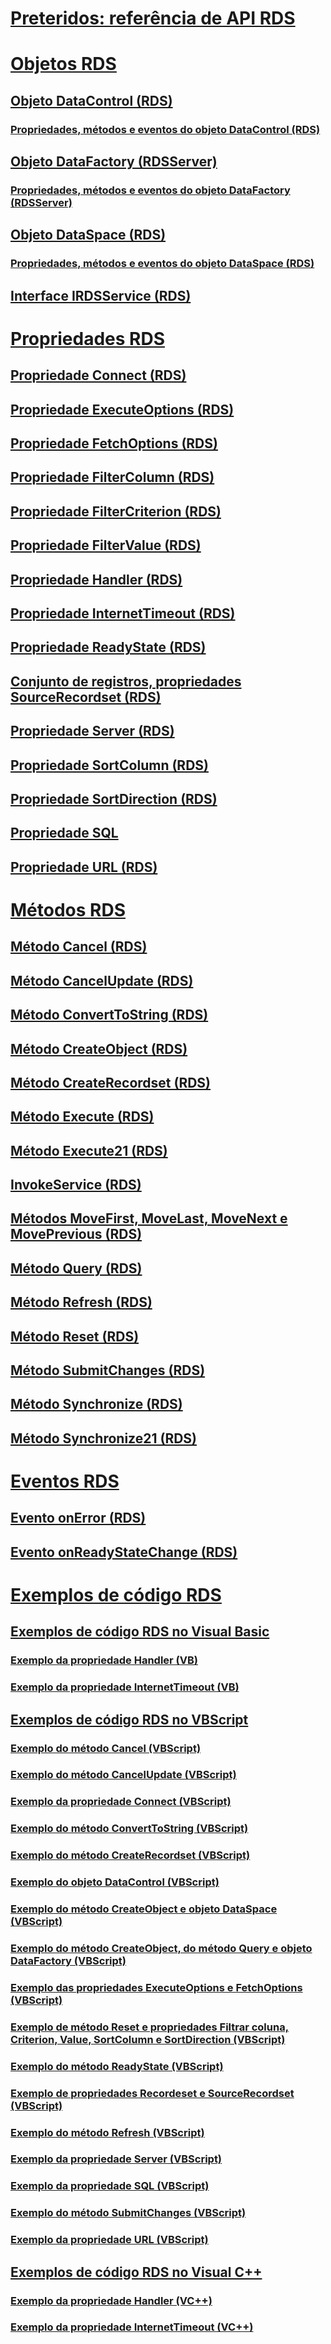 # [Preteridos: referência de API RDS](rds-api-reference.md)

# [Objetos RDS](rds-objects.md)
## [Objeto DataControl (RDS)](datacontrol-object-rds.md)
### [Propriedades, métodos e eventos do objeto DataControl (RDS)](datacontrol-object-rds-properties-methods-and-events.md)
## [Objeto DataFactory (RDSServer)](datafactory-object-rdsserver.md)
### [Propriedades, métodos e eventos do objeto DataFactory (RDSServer)](datafactory-object-rdsserver-properties-methods-and-events.md)
## [Objeto DataSpace (RDS)](dataspace-object-rds.md)
### [Propriedades, métodos e eventos do objeto DataSpace (RDS)](dataspace-object-rds-properties-methods-and-events.md)
## [Interface IRDSService (RDS)](irdsservice-interface-rds.md)

# [Propriedades RDS](rds-properties.md)
## [Propriedade Connect (RDS)](connect-property-rds.md)
## [Propriedade ExecuteOptions (RDS)](executeoptions-property-rds.md)
## [Propriedade FetchOptions (RDS)](fetchoptions-property-rds.md)
## [Propriedade FilterColumn (RDS)](filtercolumn-property-rds.md)
## [Propriedade FilterCriterion (RDS)](filtercriterion-property-rds.md)
## [Propriedade FilterValue (RDS)](filtervalue-property-rds.md)
## [Propriedade Handler (RDS)](handler-property-rds.md)
## [Propriedade InternetTimeout (RDS)](internettimeout-property-rds.md)
## [Propriedade ReadyState (RDS)](readystate-property-rds.md)
## [Conjunto de registros, propriedades SourceRecordset (RDS)](recordset-sourcerecordset-properties-rds.md)
## [Propriedade Server (RDS)](server-property-rds.md)
## [Propriedade SortColumn (RDS)](sortcolumn-property-rds.md)
## [Propriedade SortDirection (RDS)](sortdirection-property-rds.md)
## [Propriedade SQL](sql-property.md)
## [Propriedade URL (RDS)](url-property-rds.md)

# [Métodos RDS](rds-methods.md)
## [Método Cancel (RDS)](cancel-method-rds.md)
## [Método CancelUpdate (RDS)](cancelupdate-method-rds.md)
## [Método ConvertToString (RDS)](converttostring-method-rds.md)
## [Método CreateObject (RDS)](createobject-method-rds.md)
## [Método CreateRecordset (RDS)](createrecordset-method-rds.md)
## [Método Execute (RDS)](execute-method-rds.md)
## [Método Execute21 (RDS)](execute21-method-rds.md)
## [InvokeService (RDS)](invokeservice-rds.md)
## [Métodos MoveFirst, MoveLast, MoveNext e MovePrevious (RDS)](movefirst-movelast-movenext-and-moveprevious-methods-rds.md)
## [Método Query (RDS)](query-method-rds.md)
## [Método Refresh (RDS)](refresh-method-rds.md)
## [Método Reset (RDS)](reset-method-rds.md)
## [Método SubmitChanges (RDS)](submitchanges-method-rds.md)
## [Método Synchronize (RDS)](synchronize-method-rds.md)
## [Método Synchronize21 (RDS)](synchronize21-method-rds.md)

# [Eventos RDS](rds-events.md)
## [Evento onError (RDS)](onerror-event-rds.md)
## [Evento onReadyStateChange (RDS)](onreadystatechange-event-rds.md)

# [Exemplos de código RDS](rds-code-examples.md)
## [Exemplos de código RDS no Visual Basic](rds-code-examples-in-visual-basic.md)
### [Exemplo da propriedade Handler (VB)](handler-property-example-vb.md)
### [Exemplo da propriedade InternetTimeout (VB)](internettimeout-property-example-vb.md)
## [Exemplos de código RDS no VBScript](rds-code-examples-in-vbscript.md)
### [Exemplo do método Cancel (VBScript)](cancel-method-example-vbscript.md)
### [Exemplo do método CancelUpdate (VBScript)](cancelupdate-method-example-vbscript.md)
### [Exemplo da propriedade Connect (VBScript)](connect-property-example-vbscript.md)
### [Exemplo do método ConvertToString (VBScript)](converttostring-method-example-vbscript.md)
### [Exemplo do método CreateRecordset (VBScript)](createrecordset-method-example-vbscript.md)
### [Exemplo do objeto DataControl (VBScript)](datacontrol-object-example-vbscript.md)
### [Exemplo do método CreateObject e objeto DataSpace (VBScript)](dataspace-object-and-createobject-method-example-vbscript.md)
### [Exemplo do método CreateObject, do método Query e objeto DataFactory (VBScript)](datafactory-object-query-method-and-createobject-method-example-vbscript.md)
### [Exemplo das propriedades ExecuteOptions e FetchOptions (VBScript)](executeoptions-and-fetchoptions-properties-example-vbscript.md)
### [Exemplo de método Reset e propriedades Filtrar coluna, Criterion, Value, SortColumn e SortDirection (VBScript)](filter-column-criterion-value-sortcolumn-sortdirection-example-vbscript.md)
### [Exemplo do método ReadyState (VBScript)](readystate-property-example-vbscript.md)
### [Exemplo de propriedades Recordeset e SourceRecordset (VBScript)](recordset-and-sourcerecordset-properties-example-vbscript.md)
### [Exemplo do método Refresh (VBScript)](refresh-method-example-vbscript.md)
### [Exemplo da propriedade Server (VBScript)](server-property-example-vbscript.md)
### [Exemplo da propriedade SQL (VBScript)](sql-property-example-vbscript.md)
### [Exemplo do método SubmitChanges (VBScript)](submitchanges-method-example-vbscript.md)
### [Exemplo da propriedade URL (VBScript)](url-property-example-vbscript.md)
## [Exemplos de código RDS no Visual C++](rds-code-examples-in-visual-c.md)
### [Exemplo da propriedade Handler (VC++)](handler-property-example-vc.md)
### [Exemplo da propriedade InternetTimeout (VC++)](internettimeout-property-example-vc.md)
